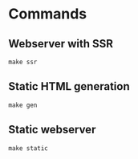 # Commands

## Webserver with SSR

`make ssr`

## Static HTML generation

`make gen`

## Static webserver

`make static`
